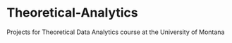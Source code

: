 # Theoretical-Analytics
Projects for Theoretical Data Analytics course at the University of Montana
